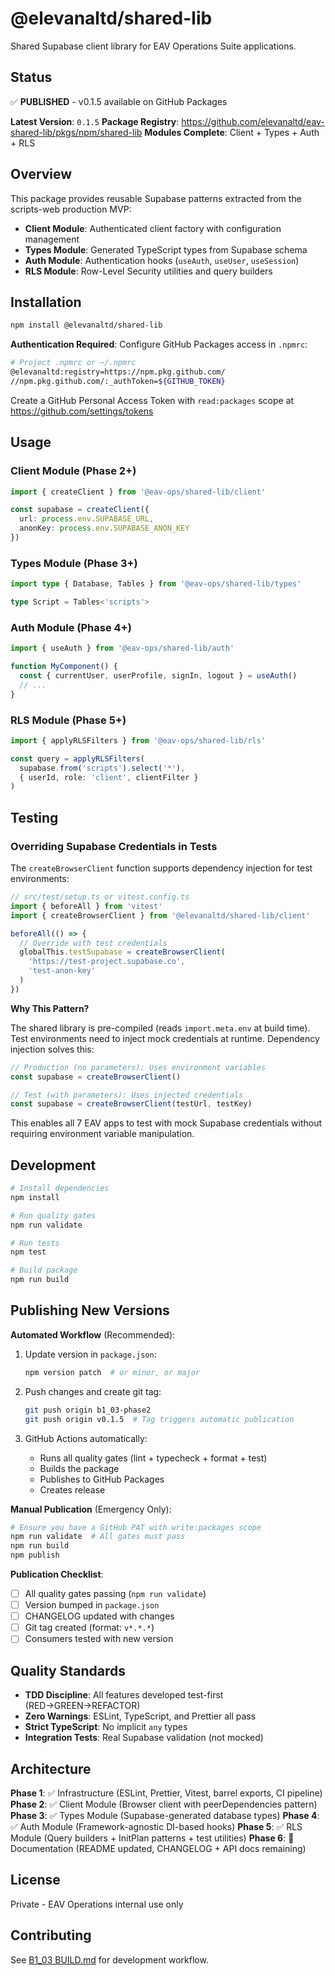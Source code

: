 <!-- LINK_VALIDATION_BYPASS: Updating documentation with corrected paths -->

# @elevanaltd/shared-lib

Shared Supabase client library for EAV Operations Suite applications.

## Status

✅ **PUBLISHED** - v0.1.5 available on GitHub Packages

**Latest Version**: `0.1.5`
**Package Registry**: https://github.com/elevanaltd/eav-shared-lib/pkgs/npm/shared-lib
**Modules Complete**: Client + Types + Auth + RLS

## Overview

This package provides reusable Supabase patterns extracted from the scripts-web production MVP:
- **Client Module**: Authenticated client factory with configuration management
- **Types Module**: Generated TypeScript types from Supabase schema
- **Auth Module**: Authentication hooks (`useAuth`, `useUser`, `useSession`)
- **RLS Module**: Row-Level Security utilities and query builders

## Installation

```bash
npm install @elevanaltd/shared-lib
```

**Authentication Required**: Configure GitHub Packages access in `.npmrc`:

```bash
# Project .npmrc or ~/.npmrc
@elevanaltd:registry=https://npm.pkg.github.com/
//npm.pkg.github.com/:_authToken=${GITHUB_TOKEN}
```

Create a GitHub Personal Access Token with `read:packages` scope at https://github.com/settings/tokens

## Usage

### Client Module (Phase 2+)

```typescript
import { createClient } from '@eav-ops/shared-lib/client'

const supabase = createClient({
  url: process.env.SUPABASE_URL,
  anonKey: process.env.SUPABASE_ANON_KEY
})
```

### Types Module (Phase 3+)

```typescript
import type { Database, Tables } from '@eav-ops/shared-lib/types'

type Script = Tables<'scripts'>
```

### Auth Module (Phase 4+)

```typescript
import { useAuth } from '@eav-ops/shared-lib/auth'

function MyComponent() {
  const { currentUser, userProfile, signIn, logout } = useAuth()
  // ...
}
```

### RLS Module (Phase 5+)

```typescript
import { applyRLSFilters } from '@eav-ops/shared-lib/rls'

const query = applyRLSFilters(
  supabase.from('scripts').select('*'),
  { userId, role: 'client', clientFilter }
)
```

## Testing

### Overriding Supabase Credentials in Tests

The `createBrowserClient` function supports dependency injection for test environments:

```typescript
// src/test/setup.ts or vitest.config.ts
import { beforeAll } from 'vitest'
import { createBrowserClient } from '@elevanaltd/shared-lib/client'

beforeAll(() => {
  // Override with test credentials
  globalThis.testSupabase = createBrowserClient(
    'https://test-project.supabase.co',
    'test-anon-key'
  )
})
```

**Why This Pattern?**

The shared library is pre-compiled (reads `import.meta.env` at build time). Test environments need to inject mock credentials at runtime. Dependency injection solves this:

```typescript
// Production (no parameters): Uses environment variables
const supabase = createBrowserClient()

// Test (with parameters): Uses injected credentials
const supabase = createBrowserClient(testUrl, testKey)
```

This enables all 7 EAV apps to test with mock Supabase credentials without requiring environment variable manipulation.

## Development

```bash
# Install dependencies
npm install

# Run quality gates
npm run validate

# Run tests
npm test

# Build package
npm run build
```

## Publishing New Versions

**Automated Workflow** (Recommended):

1. Update version in `package.json`:
   ```bash
   npm version patch  # or minor, or major
   ```

2. Push changes and create git tag:
   ```bash
   git push origin b1_03-phase2
   git push origin v0.1.5  # Tag triggers automatic publication
   ```

3. GitHub Actions automatically:
   - Runs all quality gates (lint + typecheck + format + test)
   - Builds the package
   - Publishes to GitHub Packages
   - Creates release

**Manual Publication** (Emergency Only):

```bash
# Ensure you have a GitHub PAT with write:packages scope
npm run validate  # All gates must pass
npm run build
npm publish
```

**Publication Checklist**:
- [ ] All quality gates passing (`npm run validate`)
- [ ] Version bumped in `package.json`
- [ ] CHANGELOG updated with changes
- [ ] Git tag created (format: `v*.*.*`)
- [ ] Consumers tested with new version

## Quality Standards

- **TDD Discipline**: All features developed test-first (RED→GREEN→REFACTOR)
- **Zero Warnings**: ESLint, TypeScript, and Prettier all pass
- **Strict TypeScript**: No implicit `any` types
- **Integration Tests**: Real Supabase validation (not mocked)

## Architecture

**Phase 1**: ✅ Infrastructure (ESLint, Prettier, Vitest, barrel exports, CI pipeline)
**Phase 2**: ✅ Client Module (Browser client with peerDependencies pattern)
**Phase 3**: ✅ Types Module (Supabase-generated database types)
**Phase 4**: ✅ Auth Module (Framework-agnostic DI-based hooks)
**Phase 5**: ✅ RLS Module (Query builders + InitPlan patterns + test utilities)
**Phase 6**: 🚧 Documentation (README updated, CHANGELOG + API docs remaining)

## License

Private - EAV Operations internal use only

## Contributing

See [B1_03 BUILD.md](../coordination/workflow-docs/001-UNIVERSAL-EAV_SYSTEM-D1-BUILD-REFERENCE.md) for development workflow.
